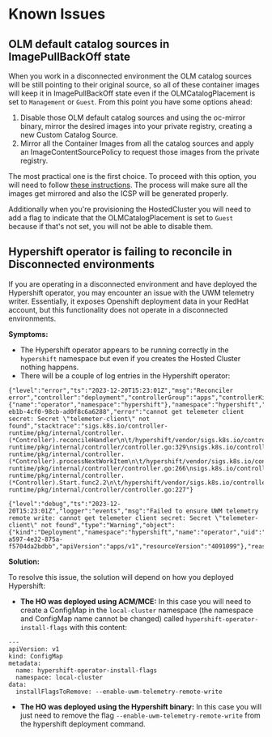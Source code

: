 # Known Issues

## OLM default catalog sources in ImagePullBackOff state

When you work in a disconnected environment the OLM catalog sources will be still pointing to their original source, so all of these container images will keep it in ImagePullBackOff state even if the OLMCatalogPlacement is set to `Management` or `Guest`. From this point you have some options ahead:

1. Disable those OLM default catalog sources and using the oc-mirror binary, mirror the desired images into your private registry, creating a new Custom Catalog Source.
2. Mirror all the Container Images from all the catalog sources and apply an ImageContentSourcePolicy to request those images from the private registry.

The most practical one is the first choice. To proceed with this option, you will need to follow [these instructions](https://docs.openshift.com/container-platform/4.14/installing/disconnected_install/installing-mirroring-disconnected.html). The process will make sure all the images get mirrored and also the ICSP will be generated properly.

Additionally when you're provisioning the HostedCluster you will need to add a flag to indicate that the OLMCatalogPlacement is set to `Guest` because if that's not set, you will not be able to disable them.

## Hypershift operator is failing to reconcile in Disconnected environments

If you are operating in a disconnected environment and have deployed the Hypershift operator, you may encounter an issue with the UWM telemetry writer. Essentially, it exposes Openshift deployment data in your RedHat account, but this functionality does not operate in a disconnected environments.

**Symptoms:**

- The Hypershift operator appears to be running correctly in the `hypershift` namespace but even if you creates the Hosted Cluster nothing happens.
- There will be a couple of log entries in the Hypershift operator:

```
{"level":"error","ts":"2023-12-20T15:23:01Z","msg":"Reconciler error","controller":"deployment","controllerGroup":"apps","controllerKind":"Deployment","Deployment":{"name":"operator","namespace":"hypershift"},"namespace":"hypershift","name":"operator","reconcileID":"451fde3c-eb1b-4cf0-98cb-ad0f8c6a6288","error":"cannot get telemeter client secret: Secret \"telemeter-client\" not found","stacktrace":"sigs.k8s.io/controller-runtime/pkg/internal/controller.(*Controller).reconcileHandler\n\t/hypershift/vendor/sigs.k8s.io/controller-runtime/pkg/internal/controller/controller.go:329\nsigs.k8s.io/controller-runtime/pkg/internal/controller.(*Controller).processNextWorkItem\n\t/hypershift/vendor/sigs.k8s.io/controller-runtime/pkg/internal/controller/controller.go:266\nsigs.k8s.io/controller-runtime/pkg/internal/controller.(*Controller).Start.func2.2\n\t/hypershift/vendor/sigs.k8s.io/controller-runtime/pkg/internal/controller/controller.go:227"}

{"level":"debug","ts":"2023-12-20T15:23:01Z","logger":"events","msg":"Failed to ensure UWM telemetry remote write: cannot get telemeter client secret: Secret \"telemeter-client\" not found","type":"Warning","object":{"kind":"Deployment","namespace":"hypershift","name":"operator","uid":"c6628a3c-a597-4e32-875a-f5704da2bdbb","apiVersion":"apps/v1","resourceVersion":"4091099"},"reason":"ReconcileError"}
```

**Solution:**

To resolve this issue, the solution will depend on how you deployed Hypershift:

- **The HO was deployed using ACM/MCE:** In this case you will need to create a ConfigMap in the `local-cluster` namespace (the namespace and ConfigMap name cannot be changed) called `hypershift-operator-install-flags` with this content:

```
---
apiVersion: v1
kind: ConfigMap
metadata:
  name: hypershift-operator-install-flags
  namespace: local-cluster
data:
  installFlagsToRemove: --enable-uwm-telemetry-remote-write
```

- **The HO was deployed using the Hypershift binary:** In this case you will just need to remove the flag `--enable-uwm-telemetry-remote-write` from the hypershift deployment command.
